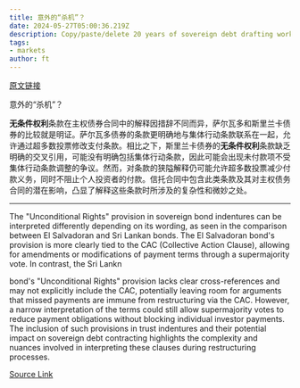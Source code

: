 ```yaml
---
title: 意外的“杀机”？
date: 2024-05-27T05:00:36.219Z
description: Copy/paste/delete 20 years of sovereign debt drafting work
tags: 
- markets
author: ft
---
```


[原文链接](https://ft.com/content/ae6dc817-fa2a-482a-b77d-2158b078661d)

意外的“杀机”？

**无条件权利**条款在主权债券合同中的解释因措辞不同而异，萨尔瓦多和斯里兰卡债券的比较就是明证。萨尔瓦多债券的条款更明确地与集体行动条款联系在一起，允许通过超多数投票修改支付条款。相比之下，斯里兰卡债券的**无条件权利**条款缺乏明确的交叉引用，可能没有明确包括集体行动条款，因此可能会出现未付款项不受集体行动条款调整的争议。然而，对条款的狭隘解释仍可能允许超多数投票减少付款义务，同时不阻止个人投资者的付款。信托合同中包含此类条款及其对主权债务合同的潜在影响，凸显了解释这些条款时所涉及的复杂性和微妙之处。

---

The "Unconditional Rights" provision in sovereign bond indentures can be interpreted differently depending on its wording, as seen in the comparison between El Salvadoran and Sri Lankan bonds. The El Salvadoran bond's provision is more clearly tied to the CAC (Collective Action Clause), allowing for amendments or modifications of payment terms through a supermajority vote. In contrast, the Sri Lankn

bond's "Unconditional Rights" provision lacks clear cross-references and may not explicitly include the CAC, potentially leaving room for arguments that missed payments are immune from restructuring via the CAC. However, a narrow interpretation of the terms could still allow supermajority votes to reduce payment obligations without blocking individual investor payments. The inclusion of such provisions in trust indentures and their potential impact on sovereign debt contracting highlights the complexity and nuances involved in interpreting these clauses during restructuring processes.

[Source Link](https://ft.com/content/ae6dc817-fa2a-482a-b77d-2158b078661d)

